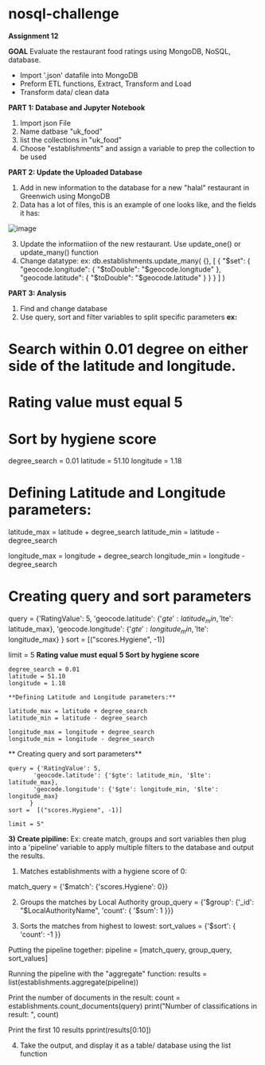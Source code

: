 # nosql-challenge
**Assignment 12**

**GOAL**
Evaluate the restaurant food ratings using MongoDB, NoSQL, database. 
- Import '.json' datafile into MongoDB
- Preform ETL functions, Extract, Transform and Load
- Transform data/ clean data

**PART 1: Database and Jupyter Notebook**
  1) Import json File
  2) Name datbase "uk_food"
  3) list the collections in "uk_food"
  4) Choose "establishments" and assign a variable to prep the collection to be used

**PART 2:  Update the Uploaded Database**
  1) Add in new information to the database for a new "halal" restaurant in Greenwich using MongoDB
  2) Data has a lot of files, this is an example of one looks like, and the fields it has:

  ![image](https://github.com/humaalam11/nosql-challenge/assets/130116747/19277ece-2786-43b3-82a5-53bd43d08739)
  
  3) Update the informatiion of the new restaurant. Use update_one() or update_many() function
  4) Change datatype:
     ex: db.establishments.update_many(
     {},
    [
        {
            "$set": {
                "geocode.longitude": { "$toDouble": "$geocode.longitude" },
                "geocode.latitude": { "$toDouble": "$geocode.latitude" }
            }
        }
    ]
)

**PART 3: Analysis**
  1) Find and change database
  2) Use query, sort and filter variables to split specific parameters
**ex:**
 # Search within 0.01 degree on either side of the latitude and longitude.
  # Rating value must equal 5
  # Sort by hygiene score

  degree_search = 0.01
  latitude = 51.10
  longitude = 1.18
  
  # Defining Latitude and Longitude parameters:
  
  latitude_max = latitude + degree_search
  latitude_min = latitude - degree_search
  
  longitude_max = longitude + degree_search
  longitude_min = longitude - degree_search
  
  # Creating query and sort parameters
  
  query = {'RatingValue': 5, 
           'geocode.latitude': {'$gte': latitude_min, '$lte': latitude_max},
           'geocode.longitude': {'$gte': longitude_min, '$lte': longitude_max}
          }
  sort =  [("scores.Hygiene", -1)]
  
  limit = 5
    **Rating value must equal 5
    Sort by hygiene score**
  
    degree_search = 0.01
    latitude = 51.10
    longitude = 1.18
  
    **Defining Latitude and Longitude parameters:**
  
    latitude_max = latitude + degree_search
    latitude_min = latitude - degree_search
  
    longitude_max = longitude + degree_search
    longitude_min = longitude - degree_search
  
   ** Creating query and sort parameters**
  
    query = {'RatingValue': 5, 
           'geocode.latitude': {'$gte': latitude_min, '$lte': latitude_max},
           'geocode.longitude': {'$gte': longitude_min, '$lte': longitude_max}
          }
    sort =  [("scores.Hygiene", -1)]
  
    limit = 5"
    
**3) Create pipiline:**
Ex: create match, groups and sort variables then plug into a 'pipeline' variable to apply multiple filters to the database and output the results.
  1. Matches establishments with a hygiene score of 0:
  
  match_query = {'$match': {'scores.Hygiene': 0}}
  
   2. Groups the matches by Local Authority
  group_query = {'$group': {'_id': "$LocalAuthorityName", 'count': { '$sum': 1 }}}
  
   3. Sorts the matches from highest to lowest:
  sort_values = {'$sort': { 'count': -1 }}
  
   Putting the pipeline together:
  pipeline = [match_query, group_query, sort_values]
  
  Running the pipeline with the "aggregate" function:
  results = list(establishments.aggregate(pipeline))
  
  Print the number of documents in the result:
  count = establishments.count_documents(query)
  print("Number of classifications in result: ", count)
  
  Print the first 10 results
  pprint(results[0:10])

4) Take the output, and display it as a table/ database using the list function
